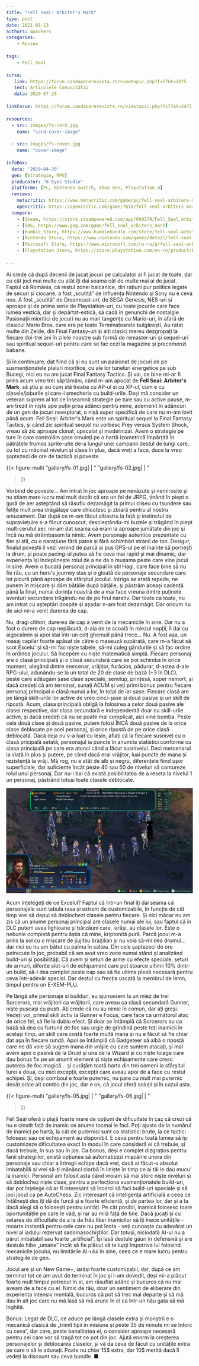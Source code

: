 ```yaml
---
title: "Fell Seal: Arbiter's Mark"
type: post
date: 2021-01-13
authors: quackers
categories:
    - Review

tags:
    - Fell Seal

sursa:
   link: https://forum.candaparerevista.ro/viewtopic.php?f=77&t=2475
   text: Articolele Comunității
   data: 2020-07-20

linkForum: https://forum.candaparerevista.ro/viewtopic.php?f=77&t=2475

resources:
  - src: images/fs-card.jpg
    name: "card-cover-image"

  - src: images/fs-cover.jpg
    name: "cover-image"

infoBox:
  data: '2019-04-30'
  gen: [Strategie, RPG]
  producator: "6 Eyes Studio"
  platforme: [PC, Nintendo Switch, Xbox One, Playstation 4]
  reviews:
    metacritic: https://www.metacritic.com/game/pc/fell-seal-arbiters-mark
    opencritic: https://opencritic.com/game/7610/fell-seal-arbiters-mark
  cumpara:
    - [Steam, https://store.steampowered.com/app/699170/Fell_Seal_Arbiters_Mark/]
    - [GOG, https://www.gog.com/game/fell_seal_arbiters_mark]
    - [Humble Store, https://www.humblebundle.com/store/fell-seal-arbiters-mark]
    - [Nintendo Store, https://www.nintendo.com/games/detail/fell-seal-arbiters-mark-switch/]
    - [Microsoft Store, https://www.microsoft.com/ro-ro/p/fell-seal-arbiters-mark/9pbs8m93f1bf]
    - [Playstation Store, https://store.playstation.com/en-ro/product/EP2632-CUSA13263_00-FELLSEALPSID2018]

---
```


Ai crede că după decenii de jucat jocuri pe calculator ai fi jucat de toate, dar cu cât joci mai multe cu atât îți dai seama cât de multe mai ai de jucat. Faptul că România, că restul zonei balcanice, din rațiuni pur politice legate de securi și ciocane, a fost „scutită” de influența Nintendo și Sony nu e ceva nou. A fost „scutită” de Dreamcast-uri, de SEGA Genesis, NES-uri și aproape și de prima serie de Playstation-uri, cu toate jocurile care face lumea vestică, dar și depărtat-estică, să cadă în genunchi de nostalgie. Pasionații mioritici de jocuri nu au mari tangențe cu Mario-uri, în afară de clasicul Mario Bros. care era pe toate Terminatoarele bulgărești. Au ratat multe din Zelde, din Final Fantasy-uri și alți clasici mereu dezgropați la fiecare doi-trei ani în zilele noastre sub formă de remaster-uri și sequel-uri sau spiritual sequel-uri pentru care se fac cozi la magazine și precomenzi babane.

Și în continuare, dat fiind că și eu sunt un pasionat de jocuri de pe susmenționatele plaiuri mioritice, cu ale lor tuneluri energetice pe sub Bucegi, nici eu nu am jucat Final Fantasy Tactics. Și vai, ce bine mi-ar fi prins acum vreo trei săptămâni, când m-am apucat de **Fell Seal: Arbiter's Mark**, să știu și eu cum stă treaba cu AP-ul și cu XP-ul, cum e cu clasele/joburile și care-i șmecheria cu build-urile. Deși mă consider un veteran suprem al tot ce înseamnă strategie pe ture sau cu active pause, m-am trezit în niște ape puțin prea adânci pentru mine, ademenit în adâncuri de un gen de jocuri neexplorat, o nișă super specifică de care nu m-am lovit până acum. Fell Seal: Arbiter's Mark este un spiritual sequel la Final Fantasy Tactics, și când zic spiritual sequel nu vorbesc Prey versus System Shock, vreau să zic aproape clonat, upscalat și modernizat. Avem o strategie pe ture în care controlăm șase omuleți pe o hartă izometrică împărțită în pătrățele frumos sprite-uite de-a lungul unei campanii destul de lungi care, cu tot cu măcinat niveluri și clase în plus, dacă vreți a face, duce la vreo șaptezeci de ore de tactică și poveste.

{{< figure-multi
    "gallery/fs-01.jpg| | "
    "gallery/fs-02.jpg| | "
>}}

Vorbind de poveste... Am intrat în joc aproape pe nevăzute și nemirosite și nu știam mare lucru mai mult decât că era un fel de JRPG, ținând în piept o gură de aer așteptând să răsuflu dezamăgit la primul clișeu cu tsundere sau fetițe mult prea drăgălașe care chicotesc și zbiară pentru al nostru amuzament. Dar după ce m-am făcut albastru la față și instinctul de supraviețuire s-a făcut cunoscut, descleștându-mi buzele și trăgând în piept mult-cerutul aer, mi-am dat seama că eram la aproape jumătate din joc și încă nu mă strâmbasem la nimic. Avem personaje autentice prezentate cu fler și stil, cu o narațiune fără patos și fără schimbări stranii de ton. Desigur, finalul poveștii îl vezi venind de parcă ai pus GPS-ul pe el înainte să pornești la drum, și poate pacing-ul putea să fie ceva mai rapid și mai dinamic, dar experiența își îndeplinește rolul de a ne da o mușama peste care vine jocul în sine. Avem o bucată personaj principal în stil Hagi, care face bine să nu fie rău, cu un hero's journey stas și o gloată de personaje secundare care tot picură până aproape de sfârșitul jocului. Intriga se arată repede, ne punem în mișcare și dăm bătălie după bătălie, și păstrăm aceași cadență până la final, numai dorința noastră de a mai face vreuna dintre puținele aventuri secundare trăgându-ne de pe firul narativ. Dar toate ca toate, nu am intrat cu așteptări dospite și așadar n-am fost dezamăgit. Dar oricum nu de aici mi-a venit durerea de cap.

Nu, dragi cititori, durerea de cap a venit de la mecanicile în sine. Dar nu a fost o durere de cap neplăcută, d-aia de te scoală în miezul nopții, îi dai cu algocalmin și apoi stai într-un colț ghemuit până trece... Nu. A fost așa, un masaj capilar foarte apăsat de către o maseuză supărată, care m-a făcut să scot Excelu' și să-mi fac niște tabele, să-mi culeg gândurile și să fac ordine în ordinea jocului. Să începem cu niște matematică simplă. Fiecare personaj are o clasă principală și o clasă secundară care se pot schimba în orice moment, alegând dintre mercenar, vrăjitor, furăcios, pădurar, d-astea d-ale RPG-ului, adunându-se la un total de 20 de clase de bază (+3 în DLC), peste care adăugăm șase clase speciale, semilup, prințesă, super nemort, și dacă credeți că am terminat, sunați ACUM și veți primi bonus pentru fiecare personaj principal o clasă numai a lor, în total de iar șase. Fiecare clasă are pe lângă skill-urile lor active de vreo cinci-șase și două pasive și un skill de ripostă. Acum, clasa principală obligă la folosirea a celor două pasive ale clasei respective, dar clasa secundară e independentă doar cu skill-urile active, și dacă credeți că nu se poate mai complicat, aici vine bomba. Peste cele două clase și două pasive, putem folosi ÎNCĂ două pasive de la orice clase deblocate pe acel personaj, și orice ripostă de pe orice clasă deblocată. Dacă deja nu v-a luat cu leșin, aflați că la fiecare susnivel cu o clasă pricipală setată, personajul ia puncte în anumite statistici conforme cu clasa principală pe care era atunci când a făcut susnivelul. Deci mercenarul ia viață în plus și putere, pe când dacă erai vrăjitor, luai puncte de mana și rezistență la vrăji. Mă rog, nu e atât de alb și negru, diferențele fiind ușor superficiale, dar suficiente încât peste 40 sau 50 de niveluri să contureze rolul unui personaj. Dar nu-i bai că există posibilitatea de a reseta la nivelul 1 un personaj, păstrând totuși toate clasele deblocate.

![](gallery/fs-03.jpg)

Acum înțelegeți de ce Excelul? Faptul că într-un final îți dai seama că personajele sunt tabula rasa și extrem de customizabile, în funcție de cât timp vrei să depui să deblochezi clasele pentru fiecare. Și nici măcar nu am zis că un anume personaj principal are clasele numai ale lui, sau faptul că în DLC putem avea lighioane și bărzăuni care, iarăși, au clasele lor. Este o nebunie completă pentru ăștia că mine, kriptonită pură. Parcă jocul m-a prins la sol cu o mișcare de jiujitsu brazilian și nu voia să-mi dea drumul... dar nici eu nu am bătut cu palma în saltea. Din cele șaptezeci de ore petrecute în joc, probabil că am avut vreo zece numai stând și analizând build-uri și posibilități. Că avem și seturi de arme cu efecte speciale, seturi de armuri, diferite slot-uri de echipament care pot stoarce ultimii 10% dintr-un build, să-l dea complet peste cap sau să fie ultima piesă necesară pentru ceva într-adevăr special. Dar destul cu frecția uscată la membrul de lemn, timpul pentru un E-XEM-PLU.

Pe lângă alte personaje și builduri, eu ajunsesem la un miez de trei Sorcerors, mai vrăjitori ca vrăjitorii, care aveau ca clasă secundară Gunner, niște pușcași cu puști. Ați crede că nu au nimic în comun, dar ați greși. Vedeți voi, primul skill activ la Gunner e Focus, care face ca următorul atac de orice fel, să fie la dublu efect. Și doar se întâmplă că Sorcerors au ca bază să dea cu furtună de foc sau urgie de grindină peste toți inamicii în același timp, un skill care costă foarte multă mana și nu e făcut să fie chiar dat așa în fiecare rundă. Apoi se întâmplă că Gadgeteer să aibă o ripostă care ne dă voie să sugem mana din vrăjile cu care suntem atacați, și mai avem apoi o pasivă de la Druid și una de la Wizard și cu niște toiage care dau bonus fix pe un anumit element și niște echipamente care cresc puterea de foc magică... și curățăm toată harta din trei oameni la sfârșitul turei a doua, cu mici excepții, excepții care aveau apoi de a face cu restul echipei. Și, deși comboul e foarte puternic, nu pare cu mult mai puternic decât orice alt combo din joc, dar e ok, că jocul oferă soluții și în cazul asta.

{{< figure-multi
    "gallery/fs-05.jpg| | "
    "gallery/fs-06.jpg| | "
>}}

Fell Seal oferă o plajă foarte mare de opțiuni de dificultate în caz că crezi că nu e cinstit față de inamic ce anume tocmai le faci. Poți ajusta de la numărul de inamici pe hartă, la cât de puternici sunt ca statistici brute, la ce tactici folosesc sau ce echipament au disponibil. E ceva pentru toată lumea să își customizeze dificultatea exact în modul în care consideră ei că trebuie, și dacă trebuie, în sus sau în jos. Ca bonus, deși e complet dizgrațios pentru fanii strategiilor, există opțiunea să automatizezi mișcările unora din personaje sau chiar a întregii echipe dacă vrei, dacă ai făcut-o absolut imbatabilă și vrei să-ți mănânci ciorbă în liniște în timp ce ai tăi le dau mucu' la inamici. Personal am folosit asta când vroiam să mai storc niște niveluri și să deblochez niște clase, pentru a perfecționa susmenționatele build-uri, dar pot înțelege că ar fi interesant să încerci să faci build-uri speciale și să joci jocul ca pe AutoChess. Zic interesant că inteligența artificială a ceea ce întâlnești des îți dă de furcă și e foarte eficientă, și de partea lor, dar și a ta dacă alegi să o folosești pentru unități. Pe cât posibil, inamicii folosesc toate oportunitățile pe care le văd, și rar au milă față de tine. Dacă jucați și cu setarea de dificultate de a le da frâu liber inamicilor să îți înece unitățile - moarte instantă pentru cele care nu pot înota - veți cunoaște cu adevărat un nivel al iadului rezervat sadomasochiștilor. Dar totuși, niciodată AI-ul nu a părut imbatabil sau foarte „artificial”. Își lasă destule găuri în defensivă și are destule hibe „umane” încât să fie plăcut să te lupți împotriva lui folosind mecanicile jocului, nu limitările AI-ului în sine, ceea ce e mare lucru pentru strategiile de gen.

Jocul are și un New Game+, iarăși foarte customizabil, dar, după ce am terminat tot ce am avut de terminat în joc și l-am dovedit, deși mi-a plăcut foarte mult timpul petrecut în el, am răsuflat adânc și bucuros că nu mai aveam de a face cu el. Nimic de rău, doar un sentiment de eliberare din experiența intensiv mentală, bucuros că pot să trec mai departe și să mă dau în alt joc care nu mă lasă să mă arunc în el ca într-un hău gata să mă înghită.

Bonus: Legat de DLC, ce aduce pe lângă clasele extra și monștrii e o mecanică clasică de „trimit tipii în misiune și peste 35 de minute mi se întorc cu ceva”, dar care, peste banalitatea ei, o consider aproape necesară pentru cei care vor să tragă tot ce pot din joc. Ajută enorm la creșterea personajelor și deblocarea claselor, și vă da ceva de făcut cu unitățile extra pe care o să le adunați. Poate nu chiar 15$ extra, dar 10$ merită dacă îl vedeți la discount sau ceva bundle. ■
